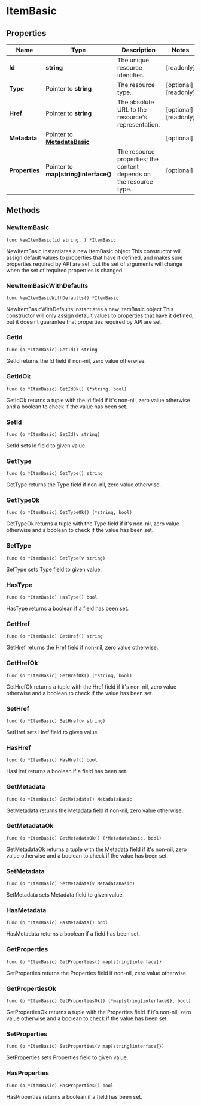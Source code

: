 # ItemBasic

## Properties

|Name | Type | Description | Notes|
|------------ | ------------- | ------------- | -------------|
|**Id** | **string** | The unique resource identifier. | [readonly] |
|**Type** | Pointer to **string** | The resource type. | [optional] [readonly] |
|**Href** | Pointer to **string** | The absolute URL to the resource&#39;s representation. | [optional] [readonly] |
|**Metadata** | Pointer to [**MetadataBasic**](MetadataBasic.md) |  | [optional] |
|**Properties** | Pointer to **map[string]interface{}** | The resource properties; the content depends on the resource type. | [optional] |

## Methods

### NewItemBasic

`func NewItemBasic(id string, ) *ItemBasic`

NewItemBasic instantiates a new ItemBasic object
This constructor will assign default values to properties that have it defined,
and makes sure properties required by API are set, but the set of arguments
will change when the set of required properties is changed

### NewItemBasicWithDefaults

`func NewItemBasicWithDefaults() *ItemBasic`

NewItemBasicWithDefaults instantiates a new ItemBasic object
This constructor will only assign default values to properties that have it defined,
but it doesn't guarantee that properties required by API are set

### GetId

`func (o *ItemBasic) GetId() string`

GetId returns the Id field if non-nil, zero value otherwise.

### GetIdOk

`func (o *ItemBasic) GetIdOk() (*string, bool)`

GetIdOk returns a tuple with the Id field if it's non-nil, zero value otherwise
and a boolean to check if the value has been set.

### SetId

`func (o *ItemBasic) SetId(v string)`

SetId sets Id field to given value.


### GetType

`func (o *ItemBasic) GetType() string`

GetType returns the Type field if non-nil, zero value otherwise.

### GetTypeOk

`func (o *ItemBasic) GetTypeOk() (*string, bool)`

GetTypeOk returns a tuple with the Type field if it's non-nil, zero value otherwise
and a boolean to check if the value has been set.

### SetType

`func (o *ItemBasic) SetType(v string)`

SetType sets Type field to given value.

### HasType

`func (o *ItemBasic) HasType() bool`

HasType returns a boolean if a field has been set.

### GetHref

`func (o *ItemBasic) GetHref() string`

GetHref returns the Href field if non-nil, zero value otherwise.

### GetHrefOk

`func (o *ItemBasic) GetHrefOk() (*string, bool)`

GetHrefOk returns a tuple with the Href field if it's non-nil, zero value otherwise
and a boolean to check if the value has been set.

### SetHref

`func (o *ItemBasic) SetHref(v string)`

SetHref sets Href field to given value.

### HasHref

`func (o *ItemBasic) HasHref() bool`

HasHref returns a boolean if a field has been set.

### GetMetadata

`func (o *ItemBasic) GetMetadata() MetadataBasic`

GetMetadata returns the Metadata field if non-nil, zero value otherwise.

### GetMetadataOk

`func (o *ItemBasic) GetMetadataOk() (*MetadataBasic, bool)`

GetMetadataOk returns a tuple with the Metadata field if it's non-nil, zero value otherwise
and a boolean to check if the value has been set.

### SetMetadata

`func (o *ItemBasic) SetMetadata(v MetadataBasic)`

SetMetadata sets Metadata field to given value.

### HasMetadata

`func (o *ItemBasic) HasMetadata() bool`

HasMetadata returns a boolean if a field has been set.

### GetProperties

`func (o *ItemBasic) GetProperties() map[string]interface{}`

GetProperties returns the Properties field if non-nil, zero value otherwise.

### GetPropertiesOk

`func (o *ItemBasic) GetPropertiesOk() (*map[string]interface{}, bool)`

GetPropertiesOk returns a tuple with the Properties field if it's non-nil, zero value otherwise
and a boolean to check if the value has been set.

### SetProperties

`func (o *ItemBasic) SetProperties(v map[string]interface{})`

SetProperties sets Properties field to given value.

### HasProperties

`func (o *ItemBasic) HasProperties() bool`

HasProperties returns a boolean if a field has been set.


